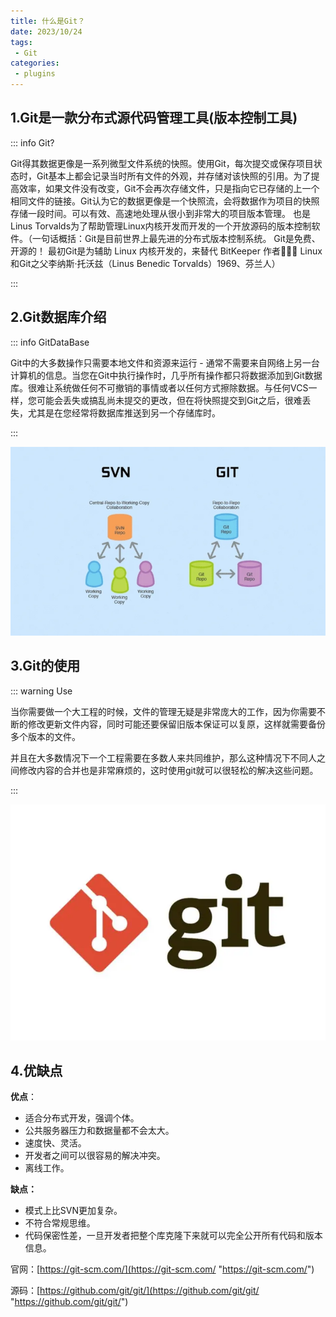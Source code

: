 ```yaml
---
title: 什么是Git？
date: 2023/10/24
tags:
 - Git
categories:
 - plugins
---
```

## 1.Git是一款分布式源代码管理工具(版本控制工具)

::: info Git?

Git得其数据更像是一系列微型文件系统的快照。使用Git，每次提交或保存项目状态时，Git基本上都会记录当时所有文件的外观，并存储对该快照的引用。为了提高效率，如果文件没有改变，Git不会再次存储文件，只是指向它已存储的上一个相同文件的链接。Git认为它的数据更像是一个快照流，会将数据作为项目的快照存储一段时间。可以有效、高速地处理从很小到非常大的项目版本管理。 也是Linus Torvalds为了帮助管理Linux内核开发而开发的一个开放源码的版本控制软件。（一句话概括：Git是目前世界上最先进的分布式版本控制系统。 Git是免费、开源的！ 最初Git是为辅助 Linux 内核开发的，来替代 BitKeeper  作者👨🏻‍🦲 Linux和Git之父李纳斯·托沃兹（Linus Benedic Torvalds）1969、芬兰人）

:::

## 2.**Git数据库介绍**

::: info GitDataBase

Git中的大多数操作只需要本地文件和资源来运行 - 通常不需要来自网络上另一台计算机的信息。当您在Git中执行操作时，几乎所有操作都只将数据添加到Git数据库。很难让系统做任何不可撤销的事情或者以任何方式擦除数据。与任何VCS一样，您可能会丢失或搞乱尚未提交的更改，但在将快照提交到Git之后，很难丢失，尤其是在您经常将数据库推送到另一个存储库时。

:::

![1698159134354](image/git_1/1698159134354.png)

## 3.Git的使用

::: warning Use

当你需要做一个大工程的时候，文件的管理无疑是非常庞大的工作，因为你需要不断的修改更新文件内容，同时可能还要保留旧版本保证可以复原，这样就需要备份多个版本的文件。

并且在大多数情况下一个工程需要在多数人来共同维护，那么这种情况下不同人之间修改内容的合并也是非常麻烦的，这时使用git就可以很轻松的解决这些问题。

:::

![1698159222237](image/git_1/1698159222237.png)

## 4.优缺点

**优点**：

* 适合分布式开发，强调个体。
* 公共服务器压力和数据量都不会太大。
* 速度快、灵活。
* 开发者之间可以很容易的解决冲突。
* 离线工作。

**缺点：**

* 模式上比SVN更加复杂。
* 不符合常规思维。
* 代码保密性差，一旦开发者把整个库克隆下来就可以完全公开所有代码和版本信息。

官网：[https://git-scm.com/](https://git-scm.com/ "https://git-scm.com/")

源码：[https://github.com/git/git/](https://github.com/git/git/ "https://github.com/git/git/")
